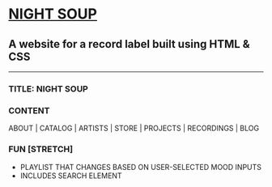 # [NIGHT SOUP](http://nightsoup.com/)

##  A website for a record label built using HTML & CSS

***

### TITLE: NIGHT SOUP
### CONTENT
ABOUT | CATALOG | ARTISTS | STORE | PROJECTS | RECORDINGS | BLOG
### FUN [STRETCH] 
* PLAYLIST THAT CHANGES BASED ON USER-SELECTED MOOD INPUTS
* INCLUDES SEARCH ELEMENT
